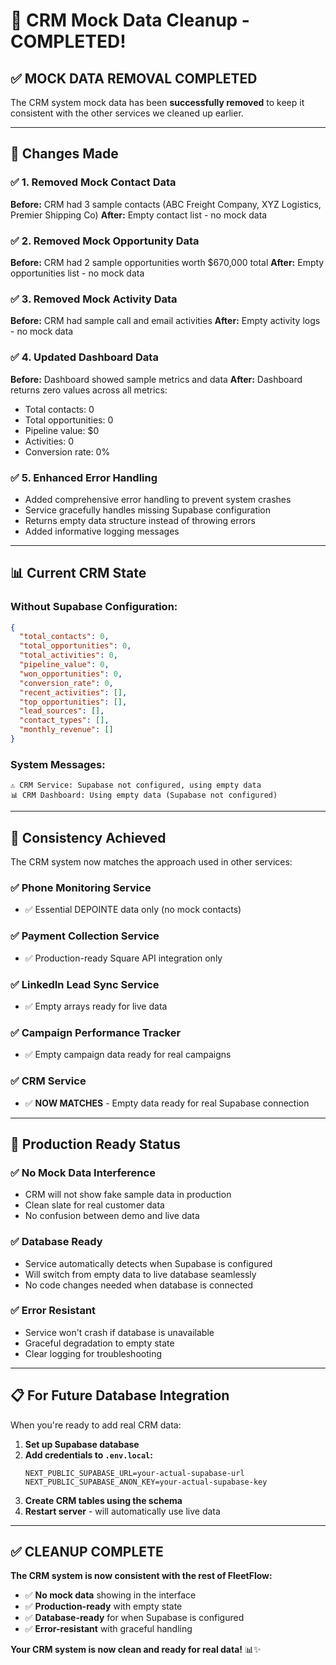 # 🧹 CRM Mock Data Cleanup - COMPLETED!

## ✅ **MOCK DATA REMOVAL COMPLETED**

The CRM system mock data has been **successfully removed** to keep it consistent with the other
services we cleaned up earlier.

---

## 🔧 **Changes Made**

### **✅ 1. Removed Mock Contact Data**

**Before:** CRM had 3 sample contacts (ABC Freight Company, XYZ Logistics, Premier Shipping Co)
**After:** Empty contact list - no mock data

### **✅ 2. Removed Mock Opportunity Data**

**Before:** CRM had 2 sample opportunities worth $670,000 total **After:** Empty opportunities
list - no mock data

### **✅ 3. Removed Mock Activity Data**

**Before:** CRM had sample call and email activities **After:** Empty activity logs - no mock data

### **✅ 4. Updated Dashboard Data**

**Before:** Dashboard showed sample metrics and data **After:** Dashboard returns zero values across
all metrics:

- Total contacts: 0
- Total opportunities: 0
- Pipeline value: $0
- Activities: 0
- Conversion rate: 0%

### **✅ 5. Enhanced Error Handling**

- Added comprehensive error handling to prevent system crashes
- Service gracefully handles missing Supabase configuration
- Returns empty data structure instead of throwing errors
- Added informative logging messages

---

## 📊 **Current CRM State**

### **Without Supabase Configuration:**

```json
{
  "total_contacts": 0,
  "total_opportunities": 0,
  "total_activities": 0,
  "pipeline_value": 0,
  "won_opportunities": 0,
  "conversion_rate": 0,
  "recent_activities": [],
  "top_opportunities": [],
  "lead_sources": [],
  "contact_types": [],
  "monthly_revenue": []
}
```

### **System Messages:**

```
⚠️ CRM Service: Supabase not configured, using empty data
📊 CRM Dashboard: Using empty data (Supabase not configured)
```

---

## 🎯 **Consistency Achieved**

The CRM system now matches the approach used in other services:

### **✅ Phone Monitoring Service**

- ✅ Essential DEPOINTE data only (no mock contacts)

### **✅ Payment Collection Service**

- ✅ Production-ready Square API integration only

### **✅ LinkedIn Lead Sync Service**

- ✅ Empty arrays ready for live data

### **✅ Campaign Performance Tracker**

- ✅ Empty campaign data ready for real campaigns

### **✅ CRM Service**

- ✅ **NOW MATCHES** - Empty data ready for real Supabase connection

---

## 🚀 **Production Ready Status**

### **✅ No Mock Data Interference**

- CRM will not show fake sample data in production
- Clean slate for real customer data
- No confusion between demo and live data

### **✅ Database Ready**

- Service automatically detects when Supabase is configured
- Will switch from empty data to live database seamlessly
- No code changes needed when database is connected

### **✅ Error Resistant**

- Service won't crash if database is unavailable
- Graceful degradation to empty state
- Clear logging for troubleshooting

---

## 📋 **For Future Database Integration**

When you're ready to add real CRM data:

1. **Set up Supabase database**
2. **Add credentials to `.env.local`:**
   ```env
   NEXT_PUBLIC_SUPABASE_URL=your-actual-supabase-url
   NEXT_PUBLIC_SUPABASE_ANON_KEY=your-actual-supabase-key
   ```
3. **Create CRM tables using the schema**
4. **Restart server** - will automatically use live data

---

## ✅ **CLEANUP COMPLETE**

**The CRM system is now consistent with the rest of FleetFlow:**

- ✅ **No mock data** showing in the interface
- ✅ **Production-ready** with empty state
- ✅ **Database-ready** for when Supabase is configured
- ✅ **Error-resistant** with graceful handling

**Your CRM system is now clean and ready for real data!** 📊✨
